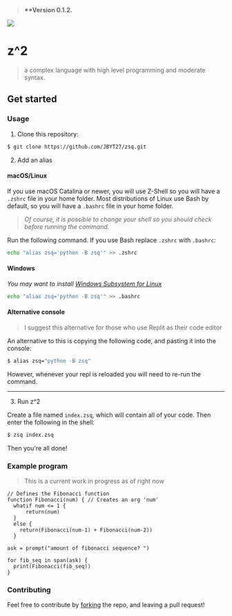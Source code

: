 > **\*\*Version 0.1.2.**

[<img src="https://github.com/JBYT27/zsq/blob/main/docs/media/temp_logo.png"/>](https://github.com/JBYT27/zsq)

# z^2
> a complex language with high level programming and moderate syntax.

## Get started
### Usage
1. Clone this repository: 
```zsh
$ git clone https://github.com/JBYT27/zsq.git
```

2. Add an alias

#### macOS/Linux
If you use macOS Catalina or newer, you will use Z-Shell so you will have a `.zshrc` file in your home folder. Most distributions of Linux use Bash by default, so you will have a `.bashrc` file in your home folder. 
> *Of course, it is possible to change your shell so you should check before running the command.*

Run the following command. If you use Bash replace `.zshrc` with `.bashrc`:
```zsh
echo "alias zsq='python -B zsq'" >> .zshrc
```

#### Windows
*You may want to install [Windows Subsystem for Linux](https://docs.microsoft.com/en-us/windows/wsl/install)*

```zsh
echo "alias zsq='python -B zsq'" >> .bashrc
```

#### Alternative console
> I suggest this alternative for those who use Replit as their code editor

An alternative to this is copying the following code, and pasting it into the console:
```zsh
$ alias zsq="python -B zsq"
```
However, whenever your repl is reloaded you will need to re-run the command.

--- 

3. Run z^2

Create a file named `index.zsq`, which will contain all of your code. Then enter the following in the shell:
```zsh
$ zsq index.zsq
```
Then you're all done!

### Example program
> This is a current work in progress as of right now

```
// Defines the Fibonacci function
function Fibonacci(num) { // Creates an arg 'num'
  whatif num <= 1 {
      return(num)
  }
  else {
    return(Fibonacci(num-1) + Fibonacci(num-2))
  }

ask = prompt("amount of fibonacci sequence? ")

for fib_seq in span(ask) {
  print(Fibonacci(fib_seq))
}
```

### Contributing
Feel free to contribute by [forking](https://github.com/JBYT27/zsq/network/members) the repo, and leaving a pull request!
